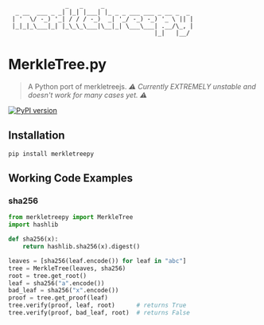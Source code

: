 ```
                _   _     _
  _ __  ___ _ _| |_| |___| |_ _ _ ___ ___ _ __ _  _
 | '  \/ -_) '_| / / / -_)  _| '_/ -_) -_) '_ \ || |
 |_|_|_\___|_| |_\_\_\___|\__|_| \___\___| .__/\_, |
                                         |_|   |__/
```

# MerkleTree.py

> A Python port of merkletreejs. _:warning: Currently EXTREMELY unstable and doesn't work for many cases yet. :warning:_

[![PyPI version](https://badge.fury.io/py/merkletreepy.svg)](https://badge.fury.io/py/merkletreepy)

## Installation

```
pip install merkletreepy
```

## Working Code Examples

### sha256

```py
from merkletreepy import MerkleTree
import hashlib

def sha256(x):
    return hashlib.sha256(x).digest()

leaves = [sha256(leaf.encode()) for leaf in "abc"]
tree = MerkleTree(leaves, sha256)
root = tree.get_root()
leaf = sha256("a".encode())
bad_leaf = sha256("x".encode())
proof = tree.get_proof(leaf)
tree.verify(proof, leaf, root)      # returns True
tree.verify(proof, bad_leaf, root)  # returns False
```
